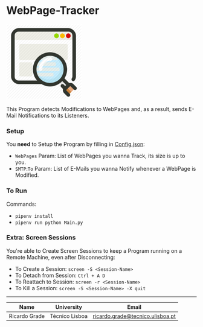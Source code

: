 # WebPage-Tracker

<img src="./Pictures/WebPage-Tracker-Icon.png" alt="WebPage-Tracker-Icon" width="200">

This Program detects Modifications to WebPages and, as a result, sends E-Mail Notifications to its Listeners.

### Setup

You **need** to Setup the Program by filling in [Config.json](./Config.json):

- `WebPages` Param: List of WebPages you wanna Track, its size is up to you.
- `SMTP`:`To` Param: List of E-Mails you wanna Notify whenever a WebPage is Modified.

### To Run

Commands:
- `pipenv install`
- `pipenv run python Main.py`

### Extra: Screen Sessions

You're able to Create Screen Sessions to keep a Program running on a Remote Machine, even after Disconnecting:

- To Create a Session: `screen -S <Session-Name>`
- To Detach from Session: `Ctrl + A D`
- To Reattach to Session: `screen -r <Session-Name>`
- To Kill a Session: `screen -S <Session-Name> -X quit`

---

| Name | University | Email |
| ---- | ---- | ---- |
| Ricardo Grade | Técnico Lisboa | ricardo.grade@tecnico.ulisboa.pt |
